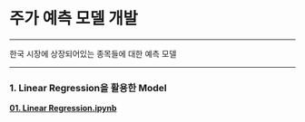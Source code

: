 # 주가 예측 모델 개발
---

한국 시장에 상장되어있는 종목들에 대한 예측 모델

---
### 1. Linear Regression을 활용한 Model
**[01. Linear Regression.ipynb](https://github.com/ajskdlf64/PROJECT_New_Project/blob/master/04.%20Model.ipynb)**
